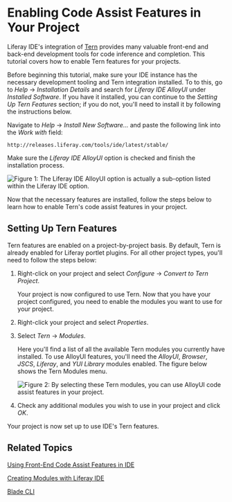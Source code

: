 # Enabling Code Assist Features in Your Project [](id=enabling-code-assist-features-in-your-project)

Liferay IDE's integration of [Tern](http://ternjs.net/) provides many valuable
front-end and back-end development tools for code inference and completion. This
tutorial covers how to enable Tern features for your projects. 

Before beginning this tutorial, make sure your IDE instance has the necessary
development tooling and Tern integration installed. To to this, go to *Help*
&rarr; *Installation Details* and search for *Liferay IDE AlloyUI* under
*Installed Software*. If you have it installed, you can continue to the *Setting
Up Tern Features* section; if you do not, you'll need to install it by following
the instructions below. 

Navigate to *Help* &rarr; *Install New Software...* and paste the following
link into the *Work with* field: 

    http://releases.liferay.com/tools/ide/latest/stable/

Make sure the *Liferay IDE AlloyUI* option is checked and finish the
installation process. 

![Figure 1: The *Liferay IDE AlloyUI* option is actually a sub-option listed within the *Liferay IDE* option.](../../../images/alloyui-ide-feature.png)

Now that the necessary features are installed, follow the steps below to learn
how to enable Tern's code assist features in your project. 

## Setting Up Tern Features [](id=setting-up-tern-features)

Tern features are enabled on a project-by-project basis. By default, Tern 
is already enabled for Liferay portlet plugins. For all other project 
types, you'll need to follow the steps below: 

1.  Right-click on your project and select *Configure* &rarr; *Convert to Tern 
    Project*. 

    Your project is now configured to use Tern. Now that you have your project
    configured, you need to enable the modules you want to use for your project. 

2.  Right-click your project and select *Properties*. 

3.  Select *Tern* &rarr; *Modules*. 

    Here you'll find a list of all the available Tern modules you currently have
    installed. To use AlloyUI features, you'll need the *AlloyUI*, *Browser*,
    *JSCS*, *Liferay*, and *YUI Library* modules enabled. The figure below shows
    the Tern Modules menu. 

    ![Figure 2: By selecting these Tern modules, you can use AlloyUI code assist features in your project.](../../../images/tern-modules.png)

4.  Check any additional modules you wish to use in your project and click *OK*. 

Your project is now set up to use IDE's Tern features. 

## Related Topics [](id=related-topics)

[Using Front-End Code Assist Features in IDE](/develop/tutorials/-/knowledge_base/7-0/using-front-end-code-assist-features-in-ide)

[Creating Modules with Liferay IDE](/develop/tutorials/-/knowledge_base/7-0/creating-modules-with-liferay-ide)

[Blade CLI](/develop/tutorials/-/knowledge_base/7-0/blade-cli)
